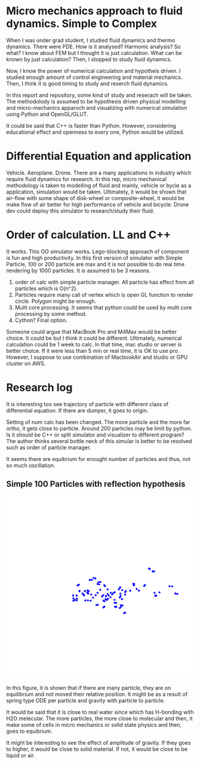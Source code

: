 # Micro mechanics approach to fluid dynamics. Simple to Complex


When I was under grad student, I studied fluid dynamics and thermo dynamics. There were PDE. How is it analysed? Harmonic analysis? So what? I know about FEM but I thought it is just calculation. What can be known by just calculation? Then, I stopped to study fluid dynamics.

Now, I know the power of numerical calculation and hypotheis driven. I studied enough amount of control engineering and material mechanics. Then, I think it is good timing to study and reserch fluid dynamics.

In this report and repository, some kind of study and reserach will be taken. The methodolody is assumed to be hypothesis driven physical modelling and micro-mechanics apparoch and visualizing with numerical simulation using Python and OpenGL/GLUT.

It could be said that C++ is faster than Python. However, considering educational effect and openness to every one, Python would be utilized.

# Differential Equation and application

Vehicle. Aeroplane. Drone. There are a many applications in industry which require fluid dynamics for research. In this rep, micro mechanical methodology is taken to modelling of fluid and mainly, vehicle or bycle as a application, simulation would be taken. Ultimately, it would be shown that air-flow with some shape of disk-wheel or composite-wheel, it would be make flow of air better for high performance of vehicle and bicycle. Drone dev could deploy this simulator to research/study their fluid.

# Order of calculation. LL and C++

It works. This OO simulator works. Lego-blocking approach of component is fun and high productivity. In this first version of simulator with Simple Particle, 100 or 200 particle are max and it is not possible to do real time rendering by 1000 particles. It is assumed to be 3 reasons.

1. order of calc with simple particle manager. All particle has effect from all particles which is O(n^2).
2. Particles require many call of vertex which is open GL function to render circle. Polygon might be enough.
3. Multi core processing. It seems that python could be used by multi core processing by some method.
4. Cython? Final option.

Someone could argue that MacBook Pro and M4Max would be better choice. It could be but I think it could be different. Ultimately, numerical calculation could be 1 week to calc. In that time, mac studio or server is better choice. If it were less than 5 min or real time, it is OK to use pro. However, I suppose to use combination of MacbookAir and studio or GPU cluster on AWS.

# Research log

It is interesting too see trajectory of particle with different class of differential equation. If there are dumper, it goes to origin.

Setting of num calc has been changed. The more particle and the more far ortho, it gets close to particle. Around 200 particles may be limit by python. Is it should be C++ or split simulator and visualizer to different program? The author thinks several bottle neck of this simular is better to be resolved such as order of particle manager.

It seems there are equibrium for enought number of particles and thus, not so much oscillation.

## Simple 100 Particles with reflection hypothesis

![100 particles with reflection](/articles/img/si-100.png "100 particles with reflection")

In this figure, it is shown that if there are many particle, they are on equilibrium and not moved their relative position. It might be as a result of spring type ODE per particle and gravity with particle to particle.

It would be said that it is close to real water since which has H-bonding with H2O melecular. The more particles, the more close to molecular and then, it make some of cells in micro mechanics or solid state physics and then, goes to equibrium.

It might be interesting to see the effect of amplitude of gravity. If they goes to higher, it would be close to solid material. If not, it would be close to be liquid or air.
